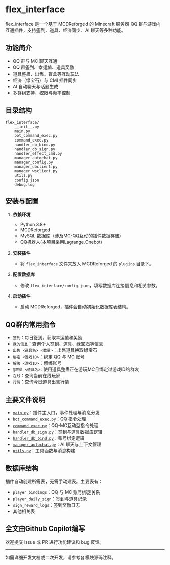 
# flex_interface

flex_interface 是一个基于 MCDReforged 的 Minecraft 服务器 QQ 群与游戏内互通插件，支持签到、道具、经济同步、AI 聊天等多种功能。

## 功能简介

- QQ 群与 MC 聊天互通
- QQ 群签到、幸运值、道具奖励
- 道具整蛊、出售、盲盒等互动玩法
- 经济（绿宝石）与 CMI 插件同步
- AI 自动聊天与话题生成
- 多群组支持、权限与频率控制

## 目录结构

```
flex_interface/
    __init__.py
    main.py
    bot_command_exec.py
    command_exec.py
    handler_db_bind.py
    handler_db_sign.py
    handler_effect_cmd.py
    manager_autochat.py
    manager_config.py
    manager_dbclient.py
    manager_wsclient.py
    utils.py
    config.json
    debug.log
```

## 安装与配置

1. **依赖环境**
   - Python 3.8+
   - MCDReforged
   - MySQL 数据库（涉及MC-QQ互动的插件数据存储）
   - QQ机器人(本项目采用Lagrange.Onebot)

2. **安装插件**
   - 将 `flex_interface` 文件夹放入 MCDReforged 的 `plugins` 目录下。

3. **配置数据库**
   - 修改 `flex_interface/config.json`，填写数据库连接信息和相关参数。

4. **启动插件**
   - 启动 MCDReforged，插件会自动初始化数据库表结构。

## QQ群内常用指令

- `签到`：每日签到，获取幸运值和奖励
- `我的信息`：查询个人签到、道具、绿宝石等信息
- `出售 <道具名> <数量>`：出售道具换取绿宝石
- `绑定 <游戏ID>`：绑定 QQ 与 MC 账号
- `解绑 <游戏ID>`：解绑账号
- `@群员 <道具名>`: 使用道具整蛊正在游玩MC且绑定过游戏ID的群友
- `在线`：查询当前在线玩家
- `行情`：查询今日道具出售行情

## 主要文件说明

- [`main.py`](flex_interface/main.py)：插件主入口，事件处理与消息分发
- [`bot_command_exec.py`](flex_interface/bot_command_exec.py)：QQ 指令处理
- [`command_exec.py`](flex_interface/command_exec.py)：QQ-MC互动型指令处理
- [`handler_db_sign.py`](flex_interface/handler_db_sign.py)：签到与道具数据库逻辑
- [`handler_db_bind.py`](flex_interface/handler_db_bind.py)：账号绑定逻辑
- [`manager_autochat.py`](flex_interface/manager_autochat.py)：AI 聊天与上下文管理
- [`utils.py`](flex_interface/utils.py)：工具函数与消息构建

## 数据库结构

插件自动创建所需表，无需手动建表。主要表有：

- `player_bindings`：QQ 与 MC 账号绑定关系
- `player_daily_sign`：签到与道具记录
- `sign_reward_logs`：签到奖励日志
- 其他相关表

## 全文由Github Copilot编写

欢迎提交 issue 或 PR 进行功能建议和 bug 反馈。

---

如需详细开发文档或二次开发，请参考各模块源码注释。